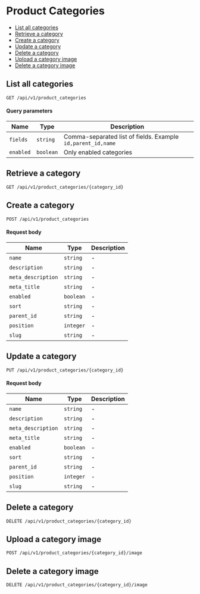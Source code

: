 # Product Categories

- [List all categories](#list-all-categories)
- [Retrieve a category](#retrieve-a-category)
- [Create a category](#create-a-category)
- [Update a category](#update-a-category)
- [Delete a category](#delete-a-category)
- [Upload a category image](#upload-a-category-image)
- [Delete a category image](#delete-a-category-image)

## List all categories

```
GET /api/v1/product_categories
```

#### Query parameters

| Name      | Type      | Description                                                 |
| --------- | --------- | ----------------------------------------------------------- |
| `fields`  | `string`  | Comma-separated list of fields. Example `id,parent_id,name` |
| `enabled` | `boolean` | Only enabled categories                                     |

## Retrieve a category

```
GET /api/v1/product_categories/{category_id}
```

## Create a category

```
POST /api/v1/product_categories
```

#### Request body

| Name               | Type      | Description |
| ------------------ | --------- | ----------- |
| `name`             | `string`  | -           |
| `description`      | `string`  | -           |
| `meta_description` | `string`  | -           |
| `meta_title`       | `string`  | -           |
| `enabled`          | `boolean` | -           |
| `sort`             | `string`  | -           |
| `parent_id`        | `string`  | -           |
| `position`         | `integer` | -           |
| `slug`             | `string`  | -           |

## Update a category

```
PUT /api/v1/product_categories/{category_id}
```

#### Request body

| Name               | Type      | Description |
| ------------------ | --------- | ----------- |
| `name`             | `string`  | -           |
| `description`      | `string`  | -           |
| `meta_description` | `string`  | -           |
| `meta_title`       | `string`  | -           |
| `enabled`          | `boolean` | -           |
| `sort`             | `string`  | -           |
| `parent_id`        | `string`  | -           |
| `position`         | `integer` | -           |
| `slug`             | `string`  | -           |

## Delete a category

```
DELETE /api/v1/product_categories/{category_id}
```

## Upload a category image

```
POST /api/v1/product_categories/{category_id}/image
```

## Delete a category image

```
DELETE /api/v1/product_categories/{category_id}/image
```
